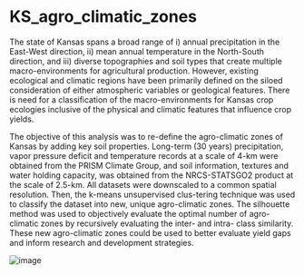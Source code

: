 # KS_agro_climatic_zones
The state of Kansas spans a broad range of i) annual precipitation in the East-West direction, ii) mean annual temperature in the North-South direction, and iii) diverse topographies and soil types that create multiple macro-environments for agricultural production. However, existing ecological and climatic regions have been primarily defined on the siloed consideration of either atmospheric variables or geological features. There is need for a classification of the macro-environments for Kansas crop ecologies inclusive of the physical and climatic features that influence crop yields. 

The objective of this analysis was to re-define the agro-climatic zones of Kansas by adding key soil properties. Long-term (30 years) precipitation, vapor pressure deficit and temperature records at a scale of 4-km were obtained from the PRISM Climate Group, and soil information, textures and water holding capacity, was obtained from the NRCS-STATSGO2 product at the scale of 2.5-km. All datasets were downscaled to a common spatial resolution. Then, the k-means unsupervised clus-tering technique was used to classify the dataset into new, unique agro-climatic zones. The silhouette method was used to objectively evaluate the optimal number of agro-climatic zones by recursively evaluating the inter- and intra- class similarity.  These new agro-climatic zones could be used to better evaluate yield gaps and inform research and development strategies.


![image](https://user-images.githubusercontent.com/59373655/151911182-3f83c906-d0fc-47ba-a985-66b0c8080051.png)
